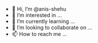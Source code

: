 - 👋 Hi, I’m @anis-shehu
- 👀 I’m interested in ...
- 🌱 I’m currently learning ...
- 💞️ I’m looking to collaborate on ...
- 📫 How to reach me ...

<!---
anis-shehu/anis-shehu is a ✨ special ✨ repository because its `README.md` (this file) appears on your GitHub profile.
You can click the Preview link to take a look at your changes.
--->
